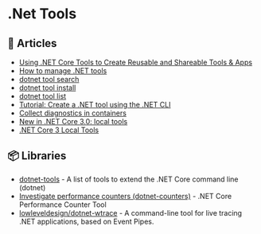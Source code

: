 
# .Net Tools

## 📝 Articles

- [Using .NET Core Tools to Create Reusable and Shareable Tools & Apps](https://weblog.west-wind.com/posts/2020/Aug/05/Using-NET-Core-Tools-to-Create-Reusable-and-Shareable-Tools-Apps)
- [How to manage .NET tools](https://docs.microsoft.com/en-us/dotnet/core/tools/global-tools)
- [dotnet tool search](https://docs.microsoft.com/en-us/dotnet/core/tools/dotnet-tool-search)
- [dotnet tool install](https://docs.microsoft.com/en-us/dotnet/core/tools/dotnet-tool-install)
- [dotnet tool list](https://docs.microsoft.com/en-us/dotnet/core/tools/dotnet-tool-list)
- [Tutorial: Create a .NET tool using the .NET CLI](https://docs.microsoft.com/en-us/dotnet/core/tools/global-tools-how-to-create)
- [Collect diagnostics in containers](https://docs.microsoft.com/en-us/dotnet/core/diagnostics/diagnostics-in-containers)
- [New in .NET Core 3.0: local tools](https://andrewlock.net/new-in-net-core-3-local-tools/)
- [.NET Core 3 Local Tools](https://stu.dev/dotnet-core-3-local-tools/)
## 📦 Libraries

- [dotnet-tools](https://github.com/natemcmaster/dotnet-tools) - A list of tools to extend the .NET Core command line (dotnet)
- [Investigate performance counters (dotnet-counters)](https://docs.microsoft.com/en-us/dotnet/core/diagnostics/dotnet-counters) - .NET Core Performance Counter Tool
- [lowleveldesign/dotnet-wtrace](https://github.com/lowleveldesign/dotnet-wtrace) - A command-line tool for live tracing .NET applications, based on Event Pipes.
